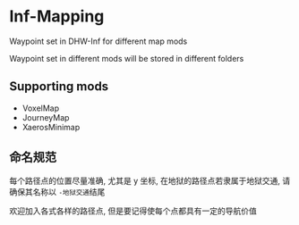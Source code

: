 # Inf-Mapping

Waypoint set in DHW-Inf for different map mods

Waypoint set in different mods will be stored in different folders

## Supporting mods

- VoxelMap
- JourneyMap
- XaerosMinimap

## 命名规范

每个路径点的位置尽量准确, 尤其是 y 坐标, 在地狱的路径点若隶属于地狱交通, 请确保其名称以 `-地狱交通`结尾

欢迎加入各式各样的路径点, 但是要记得使每个点都具有一定的导航价值
